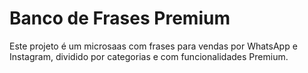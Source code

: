 # Banco de Frases Premium

Este projeto é um microsaas com frases para vendas por WhatsApp e Instagram, dividido por categorias e com funcionalidades Premium.